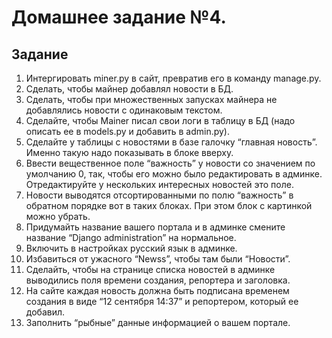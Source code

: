 # Домашнее задание №4.

## Задание

1. Интергировать miner.py в сайт, превратив его в команду manage.py.
2. Сделать, чтобы майнер добавлял новости в БД.
3. Сделать, чтобы при множественных запусках майнера не добавлялись новости с одинаковым текстом.
4. Сделайте, чтобы Mainer писал свои логи в таблицу в БД (надо описать ее в models.py и добавить в admin.py).
5. Сделайте у таблицы с новостями в базе галочку “главная новость”. Именно такую надо показывать в блоке вверху.
6. Ввести вещественное поле “важность” у новости со значением по умолчанию 0, так, чтобы его можно было редактировать в админке. Отредактируйте у нескольких интересных новостей это поле.
7. Новости выводятся отсортированными по полю “важность” в обратном порядке вот в таких блоках. При этом блок с картинкой можно убрать.
8. Придумайть название вашего портала и в админке смените название “Django administration” на нормальное.
9. Включить в настройках русский язык в админке.
10. Избавиться от ужасного “Newss”, чтобы там были “Новости”.
11. Сделайть, чтобы на странице списка новостей в админке выводились поля времени создания, репортера и заголовка.
12. На сайте каждая новость должна быть подписана временем создания в виде “12 сентября 14:37” и репортером, который ее добавил.
13. Заполнить “рыбные” данные информацией о вашем портале.
